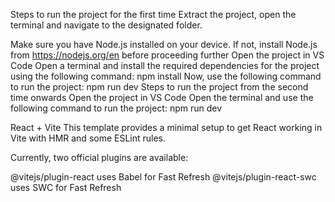 Steps to run the project for the first time Extract the project, open the terminal and navigate to the designated folder.

Make sure you have Node.js installed on your device. If not, install Node.js from https://nodejs.org/en before proceeding further Open the project in VS Code Open a terminal and install the required dependencies for the project using the following command:
npm install 
Now, use the following command to run the project: 
npm run dev 
Steps to run the project from the second time onwards
Open the project in VS Code Open the terminal and use the following command to run the project: 
npm run dev

React + Vite This template provides a minimal setup to get React working in Vite with HMR and some ESLint rules.

Currently, two official plugins are available:

@vitejs/plugin-react uses Babel for Fast Refresh @vitejs/plugin-react-swc uses SWC for Fast Refresh
